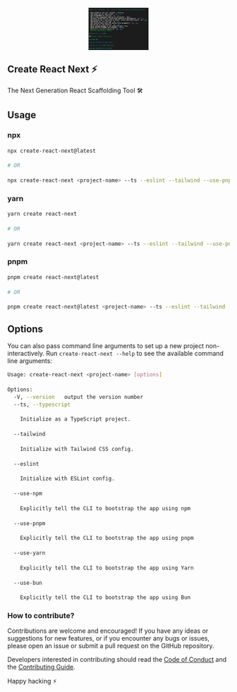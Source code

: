 <p align="center">
 <img align="center" src="https://raw.githubusercontent.com/selemondev/create-react-next/master/image/create-react-next.png" height="96" />
</p>

## Create React Next ⚡

The Next Generation React Scaffolding Tool 🛠️

## Usage 

### npx

```bash
npx create-react-next@latest

# OR

npx create-react-next <project-name> --ts --eslint --tailwind --use-pnpm
```

### yarn

```bash
yarn create react-next

# OR

yarn create react-next <project-name> --ts --eslint --tailwind --use-pnpm
```

### pnpm

```bash
pnpm create react-next@latest

# OR

pnpm create react-next@latest <project-name> --ts --eslint --tailwind --use-pnpm
```

## Options

You can also pass command line arguments to set up a new project non-interactively. Run `create-react-next --help` to see the available command line arguments:

```bash
Usage: create-react-next <project-name> [options]

Options:
  -V, --version   output the version number
  --ts, --typescript

    Initialize as a TypeScript project.

  --tailwind

    Initialize with Tailwind CSS config.

  --eslint

    Initialize with ESLint config.

  --use-npm

    Explicitly tell the CLI to bootstrap the app using npm

  --use-pnpm

    Explicitly tell the CLI to bootstrap the app using pnpm

  --use-yarn

    Explicitly tell the CLI to bootstrap the app using Yarn

  --use-bun

    Explicitly tell the CLI to bootstrap the app using Bun
```

### How to contribute?

Contributions are welcome and encouraged! If you have any ideas or suggestions for new features, or if you encounter any bugs or issues, please open an issue or submit a pull request on the GitHub repository. 

Developers interested in contributing should read the [Code of Conduct](./CODE_OF_CONDUCT.md) and the [Contributing Guide](./CONTRIBUTING.md).


Happy hacking ⚡

